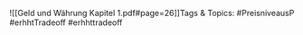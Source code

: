 
![[Geld und Währung Kapitel 1.pdf#page=26]]Tags & Topics:
   #PreisniveausP
   #erhhtTradeoff
   #erhhttradeoff